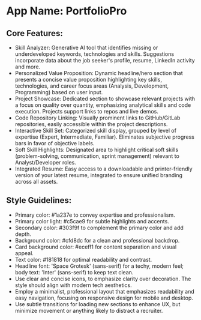# **App Name**: PortfolioPro

## Core Features:

- Skill Analyzer: Generative AI tool that identifies missing or underdeveloped keywords, technologies and skills. Suggestions incorporate data about the job seeker's profile, resume, LinkedIn activity and more.
- Personalized Value Proposition: Dynamic headline/hero section that presents a concise value proposition highlighting key skills, technologies, and career focus areas (Analysis, Development, Programming) based on user input.
- Project Showcase: Dedicated section to showcase relevant projects with a focus on quality over quantity, emphasizing analytical skills and code execution. Projects support links to repos and live demos.
- Code Repository Linking: Visually prominent links to GitHub/GitLab repositories, easily accessible within the project descriptions.
- Interactive Skill Set: Categorized skill display, grouped by level of expertise (Expert, Intermediate, Familiar). Eliminates subjective progress bars in favor of objective labels.
- Soft Skill Highlights: Designated area to highlight critical soft skills (problem-solving, communication, sprint management) relevant to Analyst/Developer roles.
- Integrated Resume: Easy access to a downloadable and printer-friendly version of your latest resume, integrated to ensure unified branding across all assets.

## Style Guidelines:

- Primary color: #1a237e to convey expertise and professionalism.
- Primary color light: #c5cae9 for subtle highlights and accents.
- Secondary color: #303f9f to complement the primary color and add depth.
- Background color: #cfd8dc for a clean and professional backdrop.
- Card background color: #eceff1 for content separation and visual appeal.
- Text color: #181818 for optimal readability and contrast.
- Headline font: 'Space Grotesk' (sans-serif) for a techy, modern feel; body text: 'Inter' (sans-serif) to keep text clean.
- Use clear and concise icons, to emphasize clarity over decoration. The style should align with modern tech aesthetics.
- Employ a minimalist, professional layout that emphasizes readability and easy navigation, focusing on responsive design for mobile and desktop.
- Use subtle transitions for loading new sections to enhance UX, but minimize movement or anything likely to distract a recruiter.